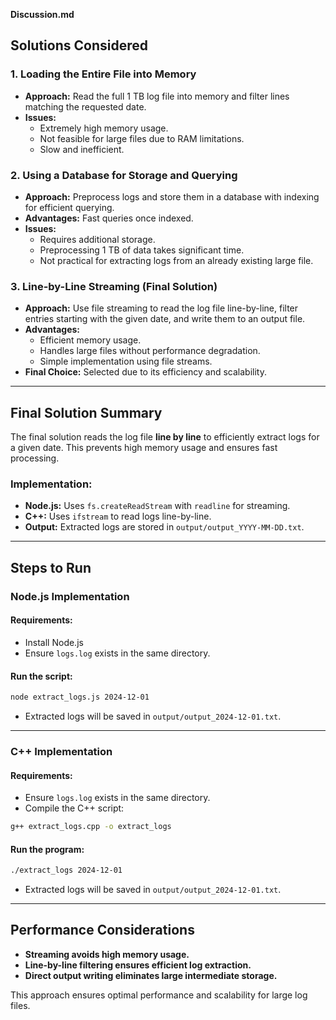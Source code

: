 **Discussion.md**

## Solutions Considered

### 1. Loading the Entire File into Memory
- **Approach:** Read the full 1 TB log file into memory and filter lines matching the requested date.
- **Issues:** 
  - Extremely high memory usage.
  - Not feasible for large files due to RAM limitations.
  - Slow and inefficient.

### 2. Using a Database for Storage and Querying
- **Approach:** Preprocess logs and store them in a database with indexing for efficient querying.
- **Advantages:** Fast queries once indexed.
- **Issues:** 
  - Requires additional storage.
  - Preprocessing 1 TB of data takes significant time.
  - Not practical for extracting logs from an already existing large file.

### 3. Line-by-Line Streaming (Final Solution)
- **Approach:** Use file streaming to read the log file line-by-line, filter entries starting with the given date, and write them to an output file.
- **Advantages:**
  - Efficient memory usage.
  - Handles large files without performance degradation.
  - Simple implementation using file streams.
- **Final Choice:** Selected due to its efficiency and scalability.

---

## Final Solution Summary

The final solution reads the log file **line by line** to efficiently extract logs for a given date. This prevents high memory usage and ensures fast processing.

### Implementation:
- **Node.js:** Uses `fs.createReadStream` with `readline` for streaming.
- **C++:** Uses `ifstream` to read logs line-by-line.
- **Output:** Extracted logs are stored in `output/output_YYYY-MM-DD.txt`.

---

## Steps to Run

### **Node.js Implementation**
#### **Requirements:**
- Install Node.js
- Ensure `logs.log` exists in the same directory.

#### **Run the script:**
```sh
node extract_logs.js 2024-12-01
```
- Extracted logs will be saved in `output/output_2024-12-01.txt`.

---

### **C++ Implementation**
#### **Requirements:**
- Ensure `logs.log` exists in the same directory.
- Compile the C++ script:
```sh
g++ extract_logs.cpp -o extract_logs
```

#### **Run the program:**
```sh
./extract_logs 2024-12-01
```
- Extracted logs will be saved in `output/output_2024-12-01.txt`.

---

## Performance Considerations
- **Streaming avoids high memory usage.**
- **Line-by-line filtering ensures efficient log extraction.**
- **Direct output writing eliminates large intermediate storage.**

This approach ensures optimal performance and scalability for large log files.